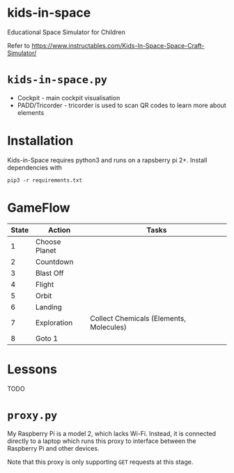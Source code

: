 # kids-in-space

Educational Space Simulator for Children

Refer to https://www.instructables.com/Kids-In-Space-Space-Craft-Simulator/

# `kids-in-space.py`
* Cockpit - main cockpit visualisation
* PADD/Tricorder - tricorder is used to scan QR codes to learn more about elements

# Installation

Kids-in-Space requires python3 and runs on a rapsberry pi 2+. Install dependencies with

`pip3 -r requirements.txt`

# GameFlow

| State | Action | Tasks |
|---|---|---|
| 1 | Choose Planet | |
| 2 | Countdown | |
| 3 | Blast Off | |
| 4 | Flight | |
| 5 | Orbit | |
| 6 | Landing | |
| 7 | Exploration | Collect Chemicals (Elements, Molecules) |
| 8 | Goto 1 | |

# Lessons

TODO

# `proxy.py`

My Raspberry Pi is a model 2, which lacks Wi-Fi. Instead, it is connected directly to a laptop which runs this proxy to interface between the Raspberry Pi and other devices.

Note that this proxy is only supporting `GET` requests at this stage.
